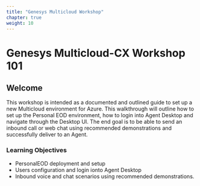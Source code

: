 ```yaml
---
title: "Genesys Multicloud Workshop"
chapter: true
weight: 10
---
```


# Genesys Multicloud-CX Workshop 101

## Welcome

This workshop is intended as a documented and outlined guide to set up a new Multicloud environment for Azure. This walkthrough will outline how to set up the Personal EOD environment, how to login into Agent Desktop and navigate through the Desktop UI. The end goal is to be able to send an inbound call or web chat using recommended demonstrations and successfully deliver to an Agent. 

### Learning Objectives
-	PersonalEOD deployment and setup
-	Users configuration and login ionto Agent Desktop
-	Inbound voice and chat scenarios using recommended demonstrations.




